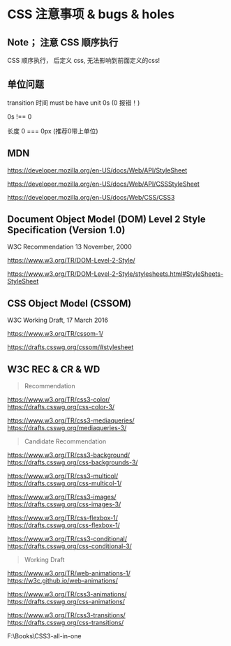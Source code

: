 # CSS 注意事项 & bugs & holes  

## Note； 注意 CSS 顺序执行  
CSS 顺序执行， 后定义 css, 无法影响到前面定义的css!  


## 单位问题  

transition 时间 must be have unit 0s (0 报错！)

0s !== 0

长度 0 === 0px (推荐0带上单位)



## MDN 

https://developer.mozilla.org/en-US/docs/Web/API/StyleSheet  

https://developer.mozilla.org/en-US/docs/Web/API/CSSStyleSheet  

https://developer.mozilla.org/en-US/docs/Web/CSS/CSS3  



## Document Object Model (DOM) Level 2 Style Specification (Version 1.0)

W3C Recommendation 13 November, 2000  

https://www.w3.org/TR/DOM-Level-2-Style/  

https://www.w3.org/TR/DOM-Level-2-Style/stylesheets.html#StyleSheets-StyleSheet  


## CSS Object Model (CSSOM)  

W3C Working Draft, 17 March 2016  


https://www.w3.org/TR/cssom-1/  

https://drafts.csswg.org/cssom/#stylesheet  


## W3C REC & CR & WD  

> Recommendation  

https://www.w3.org/TR/css3-color/  
https://drafts.csswg.org/css-color-3/  

https://www.w3.org/TR/css3-mediaqueries/  
https://drafts.csswg.org/mediaqueries-3/  


> Candidate Recommendation  


https://www.w3.org/TR/css3-background/  
https://drafts.csswg.org/css-backgrounds-3/  

https://www.w3.org/TR/css3-multicol/  
https://drafts.csswg.org/css-multicol-1/  

https://www.w3.org/TR/css3-images/  
https://drafts.csswg.org/css-images-3/  

https://www.w3.org/TR/css-flexbox-1/  
https://drafts.csswg.org/css-flexbox-1/  

https://www.w3.org/TR/css3-conditional/  
https://drafts.csswg.org/css-conditional-3/  


> Working Draft

https://www.w3.org/TR/web-animations-1/  
https://w3c.github.io/web-animations/  

https://www.w3.org/TR/css3-animations/  
https://drafts.csswg.org/css-animations/  

https://www.w3.org/TR/css3-transitions/  
https://drafts.csswg.org/css-transitions/  





F:\Books\CSS3-all-in-one  



